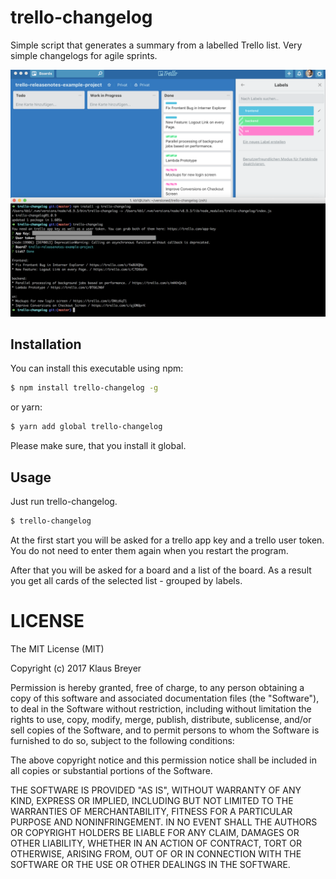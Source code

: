 trello-changelog
===========

Simple script that generates a summary from a labelled Trello list. Very simple changelogs for agile sprints.


![Screenshot](https://github.com/klausbreyer/trello-changelog/raw/master/screenshot.png)

## Installation


You can install this executable using npm:

```bash
$ npm install trello-changelog -g
```

or yarn:

```bash
$ yarn add global trello-changelog
```

Please make sure, that you install it global. 


## Usage

Just run trello-changelog. 

```bash
$ trello-changelog
```

At the first start you will be asked for a trello app key and a trello user token. You do not need to enter them again when you restart the program. 

After that you will be asked for a board and a list of the board. As a result you get all cards of the selected list - grouped by labels. 

LICENSE
=======

The MIT License (MIT)

Copyright (c) 2017 Klaus Breyer

Permission is hereby granted, free of charge, to any person obtaining a copy
of this software and associated documentation files (the "Software"), to deal
in the Software without restriction, including without limitation the rights
to use, copy, modify, merge, publish, distribute, sublicense, and/or sell
copies of the Software, and to permit persons to whom the Software is
furnished to do so, subject to the following conditions:

The above copyright notice and this permission notice shall be included in all
copies or substantial portions of the Software.

THE SOFTWARE IS PROVIDED "AS IS", WITHOUT WARRANTY OF ANY KIND, EXPRESS OR
IMPLIED, INCLUDING BUT NOT LIMITED TO THE WARRANTIES OF MERCHANTABILITY,
FITNESS FOR A PARTICULAR PURPOSE AND NONINFRINGEMENT. IN NO EVENT SHALL THE
AUTHORS OR COPYRIGHT HOLDERS BE LIABLE FOR ANY CLAIM, DAMAGES OR OTHER
LIABILITY, WHETHER IN AN ACTION OF CONTRACT, TORT OR OTHERWISE, ARISING FROM,
OUT OF OR IN CONNECTION WITH THE SOFTWARE OR THE USE OR OTHER DEALINGS IN THE
SOFTWARE.